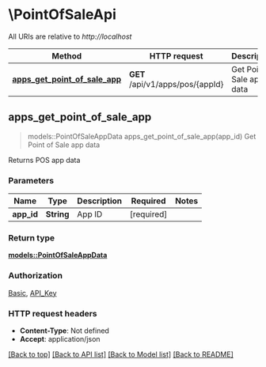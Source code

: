# \PointOfSaleApi

All URIs are relative to *http://localhost*

Method | HTTP request | Description
------------- | ------------- | -------------
[**apps_get_point_of_sale_app**](PointOfSaleApi.md#apps_get_point_of_sale_app) | **GET** /api/v1/apps/pos/{appId} | Get Point of Sale app data



## apps_get_point_of_sale_app

> models::PointOfSaleAppData apps_get_point_of_sale_app(app_id)
Get Point of Sale app data

Returns POS app data

### Parameters


Name | Type | Description  | Required | Notes
------------- | ------------- | ------------- | ------------- | -------------
**app_id** | **String** | App ID | [required] |

### Return type

[**models::PointOfSaleAppData**](PointOfSaleAppData.md)

### Authorization

[Basic](../README.md#Basic), [API_Key](../README.md#API_Key)

### HTTP request headers

- **Content-Type**: Not defined
- **Accept**: application/json

[[Back to top]](#) [[Back to API list]](../README.md#documentation-for-api-endpoints) [[Back to Model list]](../README.md#documentation-for-models) [[Back to README]](../README.md)

